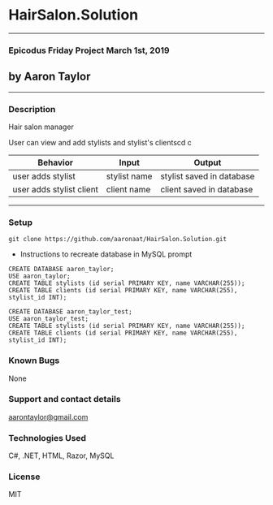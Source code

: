 # HairSalon.Solution
---
### Epicodus Friday Project March 1st, 2019
## by Aaron Taylor
---
### Description
Hair salon manager

User can view and add stylists and stylist's clientscd c

Behavior | Input | Output
--- | --- | ---
user adds stylist | stylist name | stylist saved in database
user adds stylist client | client name | client saved in database
---
### Setup
```
git clone https://github.com/aaronaat/HairSalon.Solution.git
```

* Instructions to recreate database in MySQL prompt
```
CREATE DATABASE aaron_taylor;
USE aaron_taylor;
CREATE TABLE stylists (id serial PRIMARY KEY, name VARCHAR(255));
CREATE TABLE clients (id serial PRIMARY KEY, name VARCHAR(255), stylist_id INT);
```
```
CREATE DATABASE aaron_taylor_test;
USE aaron_taylor_test;
CREATE TABLE stylists (id serial PRIMARY KEY, name VARCHAR(255));
CREATE TABLE clients (id serial PRIMARY KEY, name VARCHAR(255), stylist_id INT);
```

### Known Bugs
None

### Support and contact details
aarontaylor@gmail.com

### Technologies Used
C#, .NET, HTML, Razor, MySQL

### License
MIT
